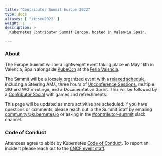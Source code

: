 ```yaml
---
title: "Contributor Summit Europe 2022"
type: docs
aliases: [ "/kcseu2022" ]
weight: 1
description: >
  Kubernetes Contributor Summit Europe, hosted in Valencia Spain.

---
```



### About

The Europe Summit will be a lightweight event taking place on May 16th
in Valencia, Spain alongside 
<a href="https://events.linuxfoundation.org/kubecon-cloudnativecon-europe/" rel="noopener noreferrer" target="_blank">KubeCon</a>
at the
<a href="https://www.feriavalencia.com/en/" rel="noopener noreferrer" target="_blank">Feria Valencia</a>.

The Summit will be a loosely organized event with a [relaxed schedule](/events/2022/kcseu/schedule),
 including a Steering AMA, three hours of [Unconference Sessions](https://github.com/kubernetes/community/issues/6633), 
multiple SIG and WG meetings, and a Documentation Sprint.  This will be followed
by a [Contributor Social](/events/2022/kcseu/social) with games and refreshments.

This page will be updated as more activities are scheduled. If you have
questions or comments, please reach out to the Summit Staff by emailing
community@kubernetes.io or asking in the
<a href="https://kubernetes.slack.com/messages/contributor-summit" rel="noopener noreferrer" target="_blank">#contributor-summit</a>
slack channel.

[location]: /events/2022/kcseu/location/


### Code of Conduct

Attendees agree to abide by Kubernetes [Code of Conduct]. To report an incident
please reach out to the [CNCF event staff].

[Code of Conduct]: /community/code-of-conduct
[CNCF event staff]: https://events.linuxfoundation.org/kubecon-cloudnativecon-europe/attend/code-of-conduct/#if-you-witness-unacceptable-behavior

[email us]: mailto:community@kubernetes.io
